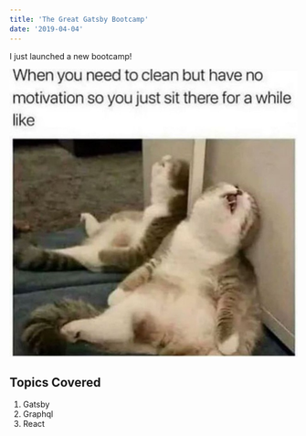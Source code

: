```yaml
---
title: 'The Great Gatsby Bootcamp'
date: '2019-04-04'
---
```


I just launched a new bootcamp!

![Cat](./cat.jpg)

## Topics Covered

1. Gatsby
2. Graphql
3. React

